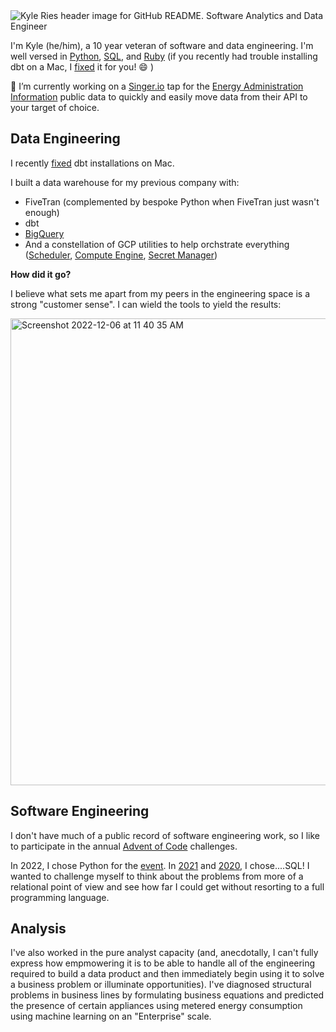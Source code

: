 <img alt="Kyle Ries header image for GitHub README. Software Analytics and Data Engineer" src="https://user-images.githubusercontent.com/1095673/205989802-2c446403-123b-4af1-a7ae-4898929cdbc3.png">

I'm Kyle (he/him), a 10 year veteran of software and data engineering. I'm well versed in [Python](https://github.com/kyleries/aoc_2022), [SQL](https://github.com/kyleries/aoc_2021/tree/main/models), and [Ruby](https://github.com/dbt-labs/homebrew-dbt/pull/161) (if you recently had trouble installing dbt on a Mac, I [fixed](https://github.com/dbt-labs/homebrew-dbt/pull/161) it for you! :smile: ) 

🔭 I’m currently working on a [Singer.io](https://www.singer.io/) tap for the [Energy Administration Information](https://www.eia.gov/opendata/) public data to quickly and easily move data from their API to your target of choice.

## Data Engineering

I recently [fixed](https://github.com/dbt-labs/homebrew-dbt/pull/161) dbt installations on Mac.

I built a data warehouse for my previous company with:
- FiveTran (complemented by bespoke Python when FiveTran just wasn't enough)
- dbt
- [BigQuery](https://cloud.google.com/bigquery)
- And a constellation of GCP utilities to help orchstrate everything ([Scheduler](https://cloud.google.com/scheduler), [Compute Engine](https://cloud.google.com/compute), [Secret Manager](https://cloud.google.com/secret-manager)) 

**How did it go?**

I believe what sets me apart from my peers in the engineering space is a strong "customer sense". I can wield the tools to yield the results:

<img width="747" alt="Screenshot 2022-12-06 at 11 40 35 AM" src="https://user-images.githubusercontent.com/1095673/205994872-9c5d5c15-3dfa-49ff-aa16-21824ec60b81.png">

## Software Engineering

I don't have much of a public record of software engineering work, so I like to participate in the annual [Advent of Code](https://adventofcode.com/) challenges. 

In 2022, I chose Python for the [event](https://github.com/kyleries/aoc_2022).
In [2021](https://github.com/kyleries/aoc_2021/tree/main/models) and [2020](https://github.com/kyleries/aoc_2020/tree/main/models), I chose....SQL! I wanted to challenge myself to think about the problems from more of a relational point of view and see how far I could get without resorting to a full programming language. 

## Analysis

I've also worked in the pure analyst capacity (and, anecdotally, I can't fully express how empmowering it is to be able to handle all of the engineering required to build a data product and then immediately begin using it to solve a business problem or illuminate opportunities). I've diagnosed structural problems in business lines by formulating business equations and predicted the presence of certain appliances using metered energy consumption using machine learning on an "Enterprise" scale.
